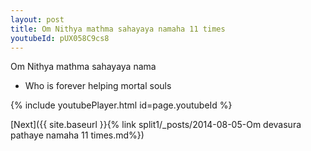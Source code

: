 ```yaml
---
layout: post
title: Om Nithya mathma sahayaya namaha 11 times
youtubeId: pUX058C9cs8
---
```

 
 
Om Nithya mathma sahayaya nama 
 
 -  Who is forever helping mortal souls 
 
  
 
  
 
 
 
 
 
 


{% include youtubePlayer.html id=page.youtubeId %}
 
[Next]({{ site.baseurl }}{% link  split1/_posts/2014-08-05-Om devasura pathaye namaha 11 times.md%})
 
